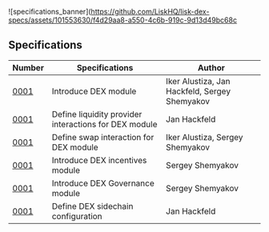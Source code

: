 ![specifications_banner](https://github.com/LiskHQ/lisk-dex-specs/assets/101553630/f4d29aa8-a550-4c6b-919c-9d13d49bc68c

## Specifications
| Number | Specifications | Author |
|--------|-------|--------|
| [0001](proposals/lip-0001.md) | Introduce DEX module | Iker Alustiza, Jan Hackfeld, Sergey Shemyakov |
| [0001](proposals/lip-0001.md) | Define liquidity provider interactions for DEX module | Jan Hackfeld | 
| [0001](proposals/lip-0001.md) | Define swap interaction for DEX module | Iker Alustiza, Sergey Shemyakov| 
| [0001](proposals/lip-0001.md) | Introduce DEX incentives module | Sergey Shemyakov | 
| [0001](proposals/lip-0001.md) | Introduce DEX Governance module | Sergey Shemyakov | 
| [0001](proposals/lip-0001.md) | Define DEX sidechain configuration | Jan Hackfeld | 
